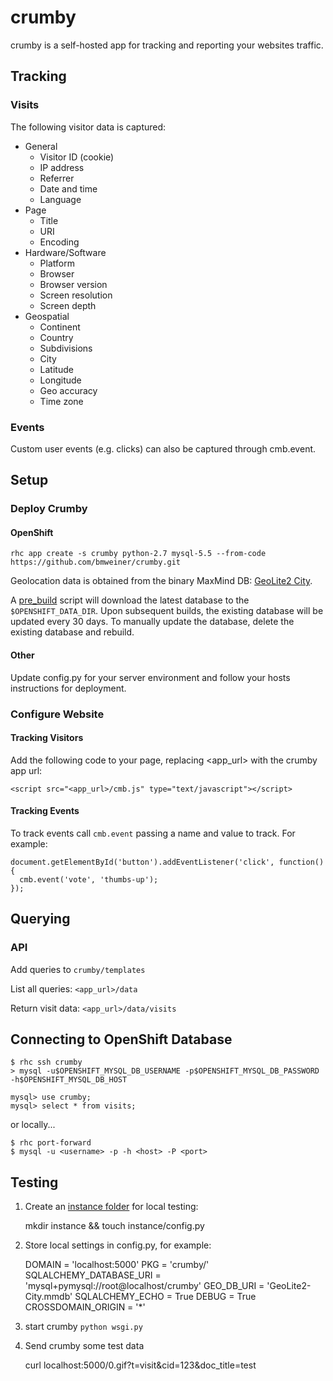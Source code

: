 # crumby

crumby is a self-hosted app for tracking and reporting your websites traffic.

## Tracking

### Visits

The following visitor data is captured:

  * General
    * Visitor ID (cookie)
    * IP address
    * Referrer
    * Date and time
    * Language
  * Page
    * Title
    * URI
    * Encoding
  * Hardware/Software
    * Platform
    * Browser
    * Browser version
    * Screen resolution
    * Screen depth
  * Geospatial
    * Continent
    * Country
    * Subdivisions
    * City
    * Latitude
    * Longitude
    * Geo accuracy
    * Time zone

### Events

Custom user events (e.g. clicks) can also be captured through cmb.event.

## Setup

### Deploy Crumby

#### OpenShift

    rhc app create -s crumby python-2.7 mysql-5.5 --from-code https://github.com/bmweiner/crumby.git

Geolocation data is obtained from the binary MaxMind DB:
[GeoLite2 City](https://dev.maxmind.com/geoip/geoip2/geolite2/).

A [pre_build](.openshift/action_hooks/pre_build) script will download the latest
database to the `$OPENSHIFT_DATA_DIR`. Upon subsequent builds, the existing
database will be updated every 30 days. To manually update the database, delete
the existing database and rebuild.

#### Other

Update config.py for your server environment and follow your hosts instructions
for deployment.

### Configure Website

#### Tracking Visitors

Add the following code to your page, replacing <app_url> with the crumby app
url:

    <script src="<app_url>/cmb.js" type="text/javascript"></script>

#### Tracking Events

To track events call `cmb.event` passing a name and value to track. For example:

    document.getElementById('button').addEventListener('click', function() {
      cmb.event('vote', 'thumbs-up');
    });

## Querying

### API

Add queries to `crumby/templates`

List all queries: `<app_url>/data`

Return visit data: `<app_url>/data/visits`

## Connecting to OpenShift Database

    $ rhc ssh crumby
    > mysql -u$OPENSHIFT_MYSQL_DB_USERNAME -p$OPENSHIFT_MYSQL_DB_PASSWORD -h$OPENSHIFT_MYSQL_DB_HOST

    mysql> use crumby;
    mysql> select * from visits;

or locally...

    $ rhc port-forward
    $ mysql -u <username> -p -h <host> -P <port>

## Testing

1. Create an [instance folder](http://flask.pocoo.org/docs/0.10/config/#instance-folders)
for local testing:

    mkdir instance && touch instance/config.py

2. Store local settings in config.py, for example:

    DOMAIN = 'localhost:5000'
    PKG = 'crumby/'
    SQLALCHEMY_DATABASE_URI = 'mysql+pymysql://root@localhost/crumby'
    GEO_DB_URI = 'GeoLite2-City.mmdb'
    SQLALCHEMY_ECHO = True
    DEBUG = True
    CROSSDOMAIN_ORIGIN = '\*'

3. start crumby `python wsgi.py`

4. Send crumby some test data

    curl localhost:5000/0.gif?t=visit&cid=123&doc_title=test
